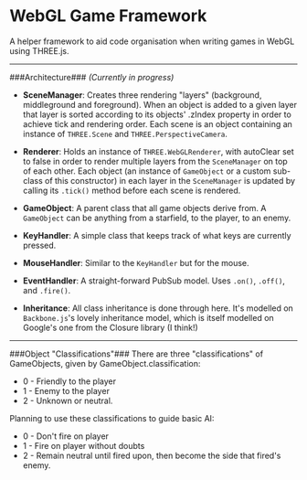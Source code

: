WebGL Game Framework
====================

A helper framework to aid code organisation when writing games in WebGL using 
THREE.js.


------------------------------------------------------------------------------


###Architecture###
_(Currently in progress)_

* **SceneManager**: Creates three rendering "layers" (background, middleground
                    and foreground). When an object is added to a given layer
                    that layer is sorted according to its objects' .zIndex
                    property in order to achieve tick and rendering order.
                    Each scene is an object containing an instance of 
                    `THREE.Scene` and `THREE.PerspectiveCamera`.
                    
                    
* **Renderer**:     Holds an instance of `THREE.WebGLRenderer`, with autoClear
                    set to false in order to render multiple layers from the
                    `SceneManager` on top of each other.
                    Each object (an instance of `GameObject` or a custom 
                    sub-class of this constructor) in each layer in the 
                    `SceneManager` is updated by calling its `.tick()` method 
                    before each scene is rendered.

                    
* **GameObject**:   A parent class that all game objects derive from. A 
                    `GameObject` can be anything from a starfield, to the 
                    player, to an enemy.


* **KeyHandler**:   A simple class that keeps track of what keys are currently
                    pressed.
                    

* **MouseHandler**: Similar to the `KeyHandler` but for the mouse.


* **EventHandler**: A straight-forward PubSub model. Uses `.on()`, `.off()`,
                    and `.fire()`.


* **Inheritance**:  All class inheritance is done through here. It's modelled
                    on `Backbone.js`'s lovely inheritance model, which is
                    itself modelled on Google's one from the Closure library
                    (I think!)
                    

----

###Object "Classifications"###
There are three "classifications" of GameObjects, given by GameObject.classification:

* 0 - Friendly to the player
* 1 - Enemy to the player
* 2 - Unknown or neutral.


Planning to use these classifications to guide basic AI:

* 0 - Don't fire on player
* 1 - Fire on player without doubts
* 2 - Remain neutral until fired upon, then become the side that fired's enemy.